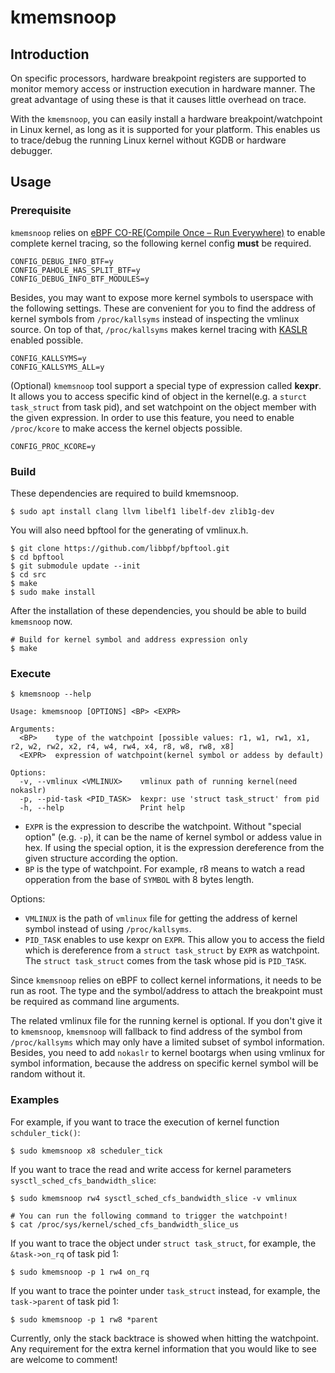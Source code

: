 # kmemsnoop

## Introduction

On specific processors, hardware breakpoint registers are supported to monitor
memory access or instruction execution in hardware manner. The great advantage
of using these is that it causes little overhead on trace.

With the `kmemsnoop`, you can easily install a hardware
breakpoint/watchpoint in Linux kernel, as long as it is supported for your
platform. This enables us to trace/debug the running Linux kernel without KGDB
or hardware debugger.

## Usage

### Prerequisite

`kmemsnoop` relies on
[eBPF CO-RE(Compile Once – Run Everywhere)](https://docs.kernel.org/bpf/libbpf/libbpf_overview.html#bpf-co-re-compile-once-run-everywhere)
to enable complete kernel tracing, so the following kernel config **must**
be required.

```
CONFIG_DEBUG_INFO_BTF=y
CONFIG_PAHOLE_HAS_SPLIT_BTF=y
CONFIG_DEBUG_INFO_BTF_MODULES=y
```

Besides, you may want to expose more kernel symbols to userspace with the
following settings. These are convenient for you to find the address of
kernel symbols from `/proc/kallsyms` instead of inspecting the vmlinux source.
On top of that, `/proc/kallsyms` makes kernel tracing with
[KASLR](https://en.wikipedia.org/wiki/Address_space_layout_randomization)
enabled possible.

```
CONFIG_KALLSYMS=y
CONFIG_KALLSYMS_ALL=y
```

(Optional) `kmemsnoop` tool support a special type of expression called
**kexpr**. It allows you to access specific kind of object in the kernel(e.g.
a `sturct task_struct` from task pid), and set watchpoint on the object member
with the given expression. In order to use this feature, you need to enable
`/proc/kcore` to make access the kernel objects possible.

```
CONFIG_PROC_KCORE=y
```

### Build

These dependencies are required to build kmemsnoop.

```
$ sudo apt install clang llvm libelf1 libelf-dev zlib1g-dev
```

You will also need bpftool for the generating of vmlinux.h.

```
$ git clone https://github.com/libbpf/bpftool.git
$ cd bpftool
$ git submodule update --init
$ cd src
$ make
$ sudo make install
```

After the installation of these dependencies, you should be able to build
`kmemsnoop` now.

```
# Build for kernel symbol and address expression only
$ make
```

### Execute

```
$ kmemsnoop --help

Usage: kmemsnoop [OPTIONS] <BP> <EXPR>

Arguments:
  <BP>    type of the watchpoint [possible values: r1, w1, rw1, x1, r2, w2, rw2, x2, r4, w4, rw4, x4, r8, w8, rw8, x8]
  <EXPR>  expression of watchpoint(kernel symbol or addess by default)

Options:
  -v, --vmlinux <VMLINUX>    vmlinux path of running kernel(need nokaslr)
  -p, --pid-task <PID_TASK>  kexpr: use 'struct task_struct' from pid
  -h, --help                 Print help
```

* `EXPR` is the expression to describe the watchpoint. Without "special option"
(e.g. `-p`), it can be the name of kernel symbol or addess value in hex. If
using the special option, it is the expression dereference from the
given structure according the option.
* `BP` is the type of watchpoint. For example, r8 means to watch a read
opperation from the base of `SYMBOL` with 8 bytes length.

Options:
* `VMLINUX` is the path of `vmlinux` file for getting the address of kernel
symbol instead of using `/proc/kallsyms`.
* `PID_TASK` enables to use kexpr on `EXPR`. This allow you to access
the field which is dereference from a `struct task_struct`
by `EXPR` as watchpoint. The `struct task_struct` comes from the task whose
pid is `PID_TASK`.

Since `kmemsnoop` relies on eBPF to collect kernel informations, it needs to be
run as root. The type and the symbol/address to attach the breakpoint must
be required as command line arguments.

The related vmlinux file for the running kernel is optional. If you don't give
it to `kmemsnoop`, `kmemsnoop` will fallback to find address of the symbol from
`/proc/kallsyms` which may only have a limited subset of symbol information.
Besides, you need to add `nokaslr` to kernel bootargs when using vmlinux for
symbol information, because the address on specific kernel symbol will be
random without it.

### Examples

For example, if you want to trace the execution of kernel function
`schduler_tick()`:

```
$ sudo kmemsnoop x8 scheduler_tick
```

If you want to trace the read and write access for kernel parameters
`sysctl_sched_cfs_bandwidth_slice`:

```
$ sudo kmemsnoop rw4 sysctl_sched_cfs_bandwidth_slice -v vmlinux

# You can run the following command to trigger the watchpoint!
$ cat /proc/sys/kernel/sched_cfs_bandwidth_slice_us
```

If you want to trace the object under `struct task_struct`, for example, the
`&task->on_rq` of task pid 1:

```
$ sudo kmemsnoop -p 1 rw4 on_rq
```

If you want to trace the pointer under `task_struct` instead, for example,
the `task->parent` of task pid 1:

```
$ sudo kmemsnoop -p 1 rw8 *parent
```

Currently, only the stack backtrace is showed when hitting the watchpoint. Any
requirement for the extra kernel information that you would like to see are
welcome to comment!
